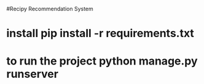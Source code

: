 #Recipy Recommendation System

# install pip install -r requirements.txt 
# to run the project python manage.py runserver
